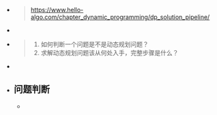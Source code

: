 - > https://www.hello-algo.com/chapter_dynamic_programming/dp_solution_pipeline/
-
- > 1. 如何判断一个问题是不是动态规划问题？
  > 2. 求解动态规划问题该从何处入手，完整步骤是什么？
-
- ## 问题判断
	-